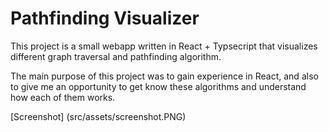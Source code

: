 # Pathfinding Visualizer

This project is a small webapp written in React + Typsecript that visualizes different graph traversal and pathfinding algorithm. 

The main purpose of this project was to gain experience in React, and also to give me an opportunity to get know these algorithms and understand how each of them works.  

[Screenshot]
(src/assets/screenshot.PNG)